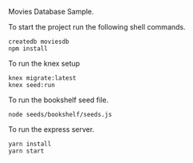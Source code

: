 Movies Database Sample.

To start the project run the following shell commands.
```shell
createdb moviesdb
npm install
```

To run the knex setup
```shell
knex migrate:latest
knex seed:run
```

To run the bookshelf seed file.
```shell
node seeds/bookshelf/seeds.js
```

To run the express server.
```shell
yarn install
yarn start
```
